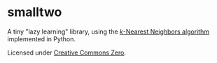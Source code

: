 # smalltwo
A tiny "lazy learning" library, using the [<i>k</i>-Nearest Neighbors algorithm](https://en.wikipedia.org/wiki/K-nearest_neighbors_algorithm) implemented in Python.  

Licensed under [Creative Commons Zero](https://creativecommons.org/publicdomain/zero/1.0/).
